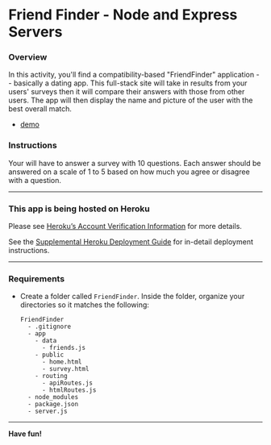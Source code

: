 # Friend Finder - Node and Express Servers

### Overview

In this activity, you'll find a compatibility-based "FriendFinder" application -- basically a dating app. This full-stack site will take in results from your users' surveys then it will compare their answers with those from other users. The app will then display the name and picture of the user with the best overall match.

* [demo](https://floating-river-52316.herokuapp.com/)

### Instructions

Your will have to answer a survey with 10 questions. Each answer should be answered on a scale of 1 to 5 based on how much you agree or disagree with a question.

- - -

### This app is being hosted on Heroku

Please see [Heroku’s Account Verification Information](https://devcenter.heroku.com/articles/account-verification) for more details.

See the [Supplemental Heroku Deployment Guide](../../03-Supplemental/HerokuGuide.md) for in-detail deployment instructions.

- - -

### Requirements

* Create a folder called `FriendFinder`. Inside the folder, organize your directories so it matches the following:

  ```
  FriendFinder
    - .gitignore
    - app
      - data
        - friends.js
      - public
        - home.html
        - survey.html
      - routing
        - apiRoutes.js
        - htmlRoutes.js
    - node_modules
    - package.json
    - server.js
  ```
- - -

**Have fun!**
